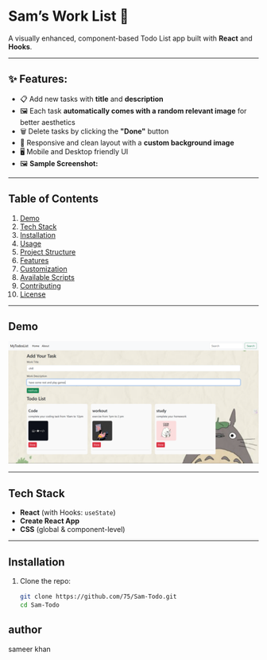 # Sam’s Work List 📝

A visually enhanced, component-based Todo List app built with **React** and **Hooks**.

---

## ✨ Features:

- 📋 Add new tasks with **title** and **description**
- 🖼️ Each task **automatically comes with a random relevant image** for better aesthetics
- 🗑️ Delete tasks by clicking the **"Done"** button
- 🎨 Responsive and clean layout with a **custom background image**
- 🖥️ Mobile and Desktop friendly UI
- 🖼️ **Sample Screenshot:**  
---

## Table of Contents

1. [Demo](#demo)  
2. [Tech Stack](#tech-stack)  
3. [Installation](#installation)  
4. [Usage](#usage)  
5. [Project Structure](#project-structure)  
6. [Features](#features)  
7. [Customization](#customization)  
8. [Available Scripts](#available-scripts)  
9. [Contributing](#contributing)  
10. [License](#license)  

---

## Demo

![Todo List Screenshot](./public/final.png)

---

## Tech Stack

- **React** (with Hooks: `useState`)  
- **Create React App**  
- **CSS** (global & component-level)  

---

## Installation

1. Clone the repo:  
   ```bash
   git clone https://github.com/75/Sam-Todo.git
   cd Sam-Todo
## author
sameer khan